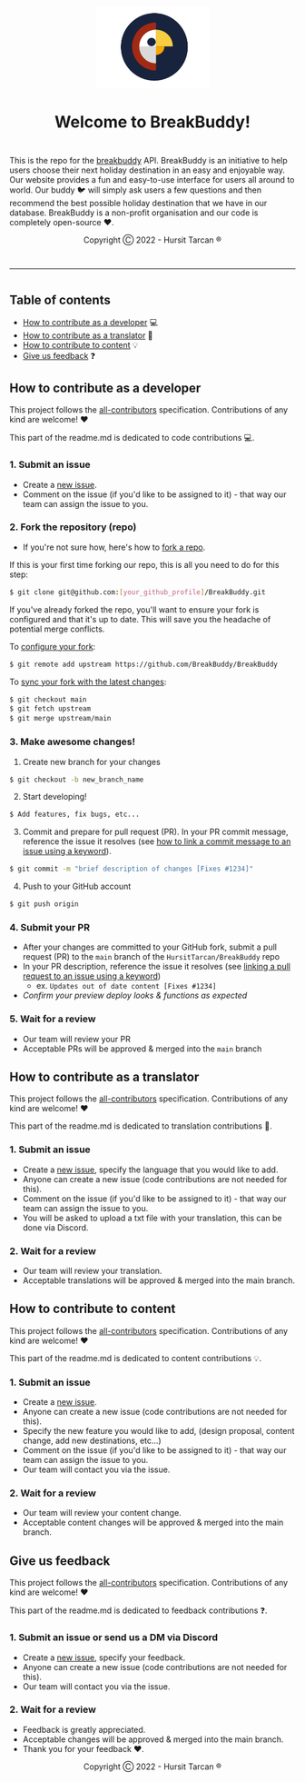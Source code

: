 <div align="center" style="margin-top: 1em; margin-bottom: 3em;">
  <a href="https://ethereum.org"><img alt="BreakBuddy logo" src="./docs/logo.png" alt="ethereum.org" width="200"></a>
  <h1>Welcome to BreakBuddy!</h1>
</div>

This is the repo for the [breakbuddy](https://api.breakbuddy.be) API. BreakBuddy is an initiative to help users choose their next holiday destination in an easy and enjoyable way. Our website provides a fun and easy-to-use interface for users all around to world. Our buddy :bird: will simply ask users a few questions and then recommend the best possible holiday destination that we have in our database. BreakBuddy is a non-profit organisation and our code is completely open-source :heart:.

<div align="center" style="margin-top: 1em; margin-bottom: 3em;">
  Copyright Ⓒ 2022 - Hursit Tarcan ®
</div>

<hr style="margin-top: 3em; margin-bottom: 3em;">

## Table of contents

- [How to contribute as a developer](#how-to-contribute-as-a-developer) :computer:
- [How to contribute as a translator](#how-to-contribute-as-a-translator) :pencil:
- [How to contribute to content](#how-to-contribute-to-content) :bulb:
- [Give us feedback](#Give-us-feedback) :question:

## How to contribute as a developer

This project follows the [all-contributors](https://allcontributors.org/docs/en/overview) specification. Contributions of any kind are welcome! :heart:

This part of the readme.md is dedicated to code contributions 💻.

### 1. Submit an issue

- Create a [new issue](https://github.com/HUrsitTarcan/BreakBuddy/issues/new/choose).
- Comment on the issue (if you'd like to be assigned to it) - that way our team can assign the issue to you.

### 2. Fork the repository (repo)

- If you're not sure how, here's how to [fork a repo](https://help.github.com/en/articles/fork-a-repo).

If this is your first time forking our repo, this is all you need to do for this step:

```sh
$ git clone git@github.com:[your_github_profile]/BreakBuddy.git
```
If you've already forked the repo, you'll want to ensure your fork is configured and that it's up to date. This will save you the headache of potential merge conflicts.

To [configure your fork](https://docs.github.com/en/github/collaborating-with-issues-and-pull-requests/configuring-a-remote-for-a-fork):

```sh
$ git remote add upstream https://github.com/BreakBuddy/BreakBuddy
```

To [sync your fork with the latest changes](https://docs.github.com/en/github/collaborating-with-issues-and-pull-requests/syncing-a-fork):

```sh
$ git checkout main
$ git fetch upstream
$ git merge upstream/main
```
### 3. Make awesome changes!

1. Create new branch for your changes

```sh
$ git checkout -b new_branch_name
```

2. Start developing!

```sh
$ Add features, fix bugs, etc... 
```

3. Commit and prepare for pull request (PR). In your PR commit message, reference the issue it resolves (see [how to link a commit message to an issue using a keyword](https://docs.github.com/en/free-pro-team@latest/github/managing-your-work-on-github/linking-a-pull-request-to-an-issue#linking-a-pull-request-to-an-issue-using-a-keyword)).

```sh
$ git commit -m "brief description of changes [Fixes #1234]"
```

4. Push to your GitHub account

```sh
$ git push origin
```

### 4. Submit your PR

- After your changes are committed to your GitHub fork, submit a pull request (PR) to the `main` branch of the `HursitTarcan/BreakBuddy` repo
- In your PR description, reference the issue it resolves (see [linking a pull request to an issue using a keyword](https://docs.github.com/en/free-pro-team@latest/github/managing-your-work-on-github/linking-a-pull-request-to-an-issue#linking-a-pull-request-to-an-issue-using-a-keyword))
  - ex. `Updates out of date content [Fixes #1234]`
- _Confirm your preview deploy looks & functions as expected_

### 5. Wait for a review

- Our team will review your PR
- Acceptable PRs will be approved & merged into the `main` branch





## How to contribute as a translator

This project follows the [all-contributors](https://allcontributors.org/docs/en/overview) specification. Contributions of any kind are welcome! :heart:

This part of the readme.md is dedicated to translation contributions :pencil:.

### 1. Submit an issue

- Create a [new issue](https://github.com/HUrsitTarcan/BreakBuddy/issues/new/choose), specify the language that you would like to add.
- Anyone can create a new issue (code contributions are not needed for this). 
- Comment on the issue (if you'd like to be assigned to it) - that way our team can assign the issue to you.
- You will be asked to upload a txt file with your translation, this can be done via Discord. 

### 2. Wait for a review

- Our team will review your translation. 
- Acceptable translations will be approved & merged into the main branch. 




## How to contribute to content

This project follows the [all-contributors](https://allcontributors.org/docs/en/overview) specification. Contributions of any kind are welcome! :heart:

This part of the readme.md is dedicated to content contributions 💡.

### 1. Submit an issue

- Create a [new issue](https://github.com/HUrsitTarcan/BreakBuddy/issues/new/choose).
- Anyone can create a new issue (code contributions are not needed for this). 
- Specify the new feature you would like to add, (design proposal, content change, add new destinations, etc...) 
- Comment on the issue (if you'd like to be assigned to it) - that way our team can assign the issue to you.
- Our team will contact you via the issue. 

### 2. Wait for a review

- Our team will review your content change. 
- Acceptable content changes will be approved & merged into the main branch. 



## Give us feedback

This project follows the [all-contributors](https://allcontributors.org/docs/en/overview) specification. Contributions of any kind are welcome! :heart:

This part of the readme.md is dedicated to feedback contributions ❓.

### 1. Submit an issue or send us a DM via Discord

- Create a [new issue](https://github.com/HUrsitTarcan/BreakBuddy/issues/new/choose), specify your feedback.
- Anyone can create a new issue (code contributions are not needed for this). 
- Our team will contact you via the issue. 

### 2. Wait for a review

- Feedback is greatly appreciated. 
- Acceptable changes will be approved & merged into the main branch. 
- Thank you for your feedback :heart:.

<div align="center" style="margin-top: 1em; margin-bottom: 3em;">
  Copyright Ⓒ 2022 - Hursit Tarcan ®
</div>

